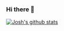 ### Hi there 👋
[![Josh's github stats](https://github-readme-stats.vercel.app/api?username=13JoshT)](https://github.com/anuraghazra/github-readme-stats)
<!--
**13JoshT/13JoshT** is a ✨ _special_ ✨ repository because its `README.md` (this file) appears on your GitHub profile.

Here are some ideas to get you started:

- 🔭 I’m currently working on ...
- 🌱 I’m currently learning ...
- 👯 I’m looking to collaborate on ...
- 🤔 I’m looking for help with ...
- 💬 Ask me about ...
- 📫 How to reach me: ...
- 😄 Pronouns: ...
- ⚡ Fun fact: ...
-->

